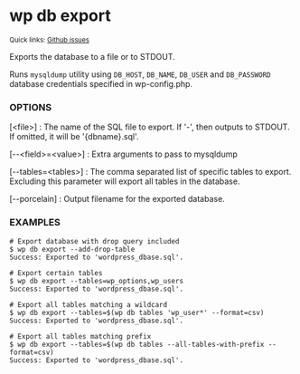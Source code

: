 # wp db export

<small>Quick links: <a href="https://github.com/issues?q=is%3Aopen+label%3Acommand%3Adb-export+sort%3Aupdated-desc+org%3Awp-cli">Github issues</a></small>

Exports the database to a file or to STDOUT.

Runs `mysqldump` utility using `DB_HOST`, `DB_NAME`, `DB_USER` and
`DB_PASSWORD` database credentials specified in wp-config.php.

### OPTIONS

[&lt;file&gt;]
: The name of the SQL file to export. If '-', then outputs to STDOUT. If omitted, it will be '{dbname}.sql'.

[\--&lt;field&gt;=&lt;value&gt;]
: Extra arguments to pass to mysqldump

[\--tables=&lt;tables&gt;]
: The comma separated list of specific tables to export. Excluding this parameter will export all tables in the database.

[\--porcelain]
: Output filename for the exported database.

### EXAMPLES

    # Export database with drop query included
    $ wp db export --add-drop-table
    Success: Exported to 'wordpress_dbase.sql'.

    # Export certain tables
    $ wp db export --tables=wp_options,wp_users
    Success: Exported to 'wordpress_dbase.sql'.

    # Export all tables matching a wildcard
    $ wp db export --tables=$(wp db tables 'wp_user*' --format=csv)
    Success: Exported to 'wordpress_dbase.sql'.

    # Export all tables matching prefix
    $ wp db export --tables=$(wp db tables --all-tables-with-prefix --format=csv)
    Success: Exported to 'wordpress_dbase.sql'.


